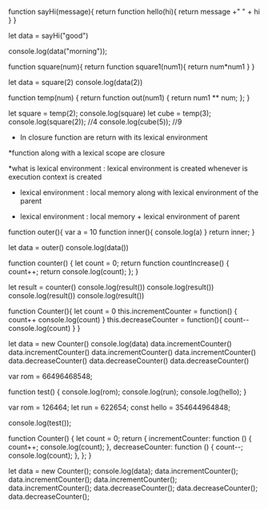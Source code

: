 function sayHi(message){
    return function hello(hi){
        return message +" " + hi
    }
}

let data = sayHi("good")

console.log(data("morning"));

function square(num){
    return function square1(num1){
        return num*num1
    }
}

let data = square(2)
console.log(data(2))

function temp(num) {
  return function out(num1) {
    return num1 ** num;
  };
}

let square = temp(2);
 console.log(square)
let cube = temp(3);
console.log(square(2)); //4
console.log(cube(5)); //9

* In closure function are return with its lexical environment

*function along with a lexical scope are closure

*what is lexical environment :  lexical environment is created whenever is execution context is created

* lexical environment : local memory along with lexical environment of the parent

* lexical environment : local memory + lexical environment of parent

function outer(){
    var a = 10
    function inner(){
        console.log(a)
    }
    return inner;
}

let data = outer()
console.log(data())

function counter() {
  let count = 0;
  return function countIncrease() {
    count++;
  return  console.log(count);
  };
}

let result = counter()
console.log(result())
console.log(result())
console.log(result())
console.log(result())

function Counter(){
    let count = 0
    this.incrementCounter = function() {
        count++
        console.log(count)
    }
    this.decreaseCounter = function(){
        count--
        console.log(count)
    }
}

let data = new Counter()
 console.log(data)
data.incrementCounter()
data.incrementCounter()
data.incrementCounter()
data.incrementCounter()
data.decreaseCounter()
data.decreaseCounter()
data.decreaseCounter()

var rom = 66496468548;

function test() {
  console.log(rom);
  console.log(run);
  console.log(hello);
}

var rom = 126464;
let run = 622654;
const hello = 354644964848;

console.log(test());




function Counter() {
  let count = 0;
  return {
    incrementCounter: function () {
      count++;
      console.log(count);
    },
    decreaseCounter: function () {
      count--;
      console.log(count);
    },
  };
}

let data = new Counter();
console.log(data);
data.incrementCounter();
data.incrementCounter();
data.incrementCounter();
data.incrementCounter();
data.decreaseCounter();
data.decreaseCounter();
data.decreaseCounter();


